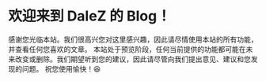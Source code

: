 # 欢迎来到 DaleZ 的 Blog！
感谢您光临本站。我们很高兴您对这里感兴趣，因此请尽情使用本站的所有功能，并查看任何您喜欢的文章。
本站处于预览阶段，任何当前提供的功能都可能在未来改变或删除。我们期望听到您的建议，因此请尽管向我们提出意见、建议和您发现的问题。
祝您使用愉快！😆
